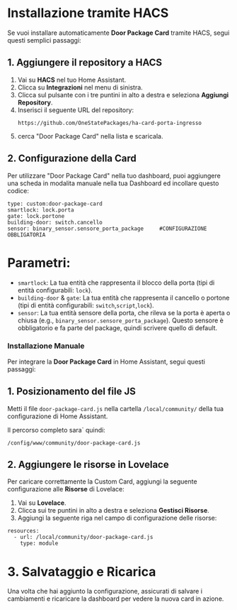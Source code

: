 # Installazione tramite HACS

Se vuoi installare automaticamente **Door Package Card** tramite HACS, segui questi semplici passaggi:

## 1. Aggiungere il repository a HACS

1. Vai su **HACS** nel tuo Home Assistant.
2. Clicca su **Integrazioni** nel menu di sinistra.
3. Clicca sul pulsante con i tre puntini in alto a destra e seleziona **Aggiungi Repository**.
4. Inserisci il seguente URL del repository:
   ```
   https://github.com/OneStatePackages/ha-card-porta-ingresso
   ```
5. cerca "Door Package Card" nella lista e scaricala.

## 2. Configurazione della Card


Per utilizzare "Door Package Card" nella tuo dashboard, puoi aggiungere una scheda in modalita manuale nella tua Dashboard ed incollare questo codice:


```
type: custom:door-package-card
smartlock: lock.porta
gate: lock.portone
building-door: switch.cancello
sensor: binary_sensor.sensore_porta_package     #CONFIGURAZIONE OBBLIGATORIA
```


# Parametri:

- `smartlock`: La tua entità  che rappresenta il blocco della porta (tipi di entità configurabili: `lock`).
- `building-door` & `gate`: La tua entità che rappresenta il cancello o portone (tipi di entità configurabili: `switch`,`script`,`lock`).
- `sensor`: La tua entità  sensore della porta, che rileva se la porta è aperta o chiusa (e.g., `binary_sensor.sensore_porta_package`). Questo sensore è obbligatorio e fa parte del package, quindi scrivere quello di default.




### Installazione Manuale

Per integrare la **Door Package Card** in Home Assistant, segui questi passaggi:

## 1. Posizionamento del file JS

Metti il file `door-package-card.js` nella cartella `/local/community/` della tua configurazione di Home Assistant.

Il percorso completo sara` quindi:
```
/config/www/community/door-package-card.js
```

## 2. Aggiungere le risorse in Lovelace

Per caricare correttamente la Custom Card, aggiungi la seguente configurazione alle **Risorse** di Lovelace:

1. Vai su **Lovelace**.
2. Clicca sui tre puntini in alto a destra e seleziona **Gestisci Risorse**.
3. Aggiungi la seguente riga nel campo di configurazione delle risorse:

```
resources:
  - url: /local/community/door-package-card.js
    type: module
```

# 3. Salvataggio e Ricarica
Una volta che hai aggiunto la configurazione, assicurati di salvare i cambiamenti e ricaricare la dashboard per vedere la nuova card in azione.
